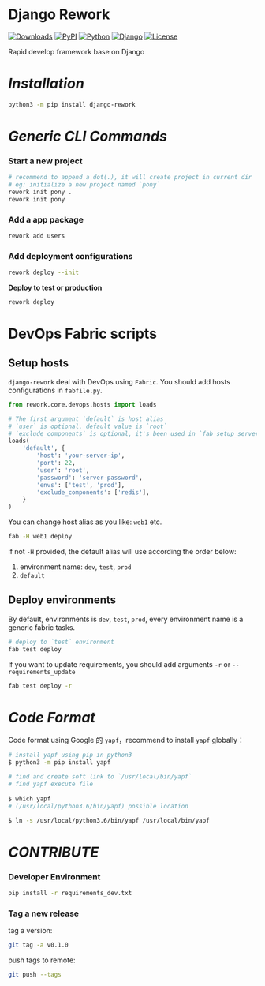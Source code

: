 # Django Rework

[![Downloads](https://pepy.tech/badge/django-rework)](https://pepy.tech/project/django-rework)
[![PyPI](https://img.shields.io/pypi/v/django-rework)](https://pypi.org/project/django-rework/)
[![Python](https://img.shields.io/pypi/pyversions/django)](https://www.python.org)
[![Django](https://img.shields.io/pypi/djversions/django-rework)](https://www.djangoproject.com)
[![License](https://img.shields.io/pypi/l/django-rework)](https://opensource.org/licenses/MIT)

Rapid develop framework base on Django

# _Installation_

```bash
python3 -m pip install django-rework
```

# _Generic CLI Commands_

### Start a new project

```bash
# recommend to append a dot(.), it will create project in current dir
# eg: initialize a new project named `pony`
rework init pony . 
rework init pony
```

### Add a app package

```bash
rework add users
```

### Add deployment configurations

```bash
rework deploy --init
```

**Deploy to test or production**

```bash
rework deploy
```

# DevOps Fabric scripts 

## Setup hosts

`django-rework` deal with DevOps using `Fabric`. You should add hosts configurations in `fabfile.py`.

```python
from rework.core.devops.hosts import loads

# The first argument `default` is host alias
# `user` is optional, default value is `root`
# `exclude_components` is optional, it's been used in `fab setup_server`
loads(
    'default', {
        'host': 'your-server-ip',
        'port': 22,
        'user': 'root',
        'password': 'server-password',
        'envs': ['test', 'prod'],
        'exclude_components': ['redis'],
    }
)
```

You can change host alias as you like: `web1` etc.
```bash
fab -H web1 deploy
```

if not `-H` provided, the default alias will use according the order below:
1. environment name: `dev`, `test`, `prod`
2. `default`

## Deploy environments

By default, environments is `dev`, `test`, `prod`, every environment name is a generic fabric tasks.

```bash
# deploy to `test` environment
fab test deploy
```

If you want to update requirements, you should add arguments `-r` or `--requirements_update`
```bash
fab test deploy -r
```


# _Code Format_

Code format using Google 的 `yapf`，recommend to install `yapf` globally：
```bash
# install yapf using pip in python3
$ python3 -m pip install yapf

# find and create soft link to `/usr/local/bin/yapf`
# find yapf execute file 
 
$ which yapf
# (/usr/local/python3.6/bin/yapf) possible location

$ ln -s /usr/local/python3.6/bin/yapf /usr/local/bin/yapf
```

# _CONTRIBUTE_

### Developer Environment

```bash
pip install -r requirements_dev.txt
``` 


### Tag a new release

tag a version:

```bash
git tag -a v0.1.0
```

push tags to remote:

```bash
git push --tags
```
